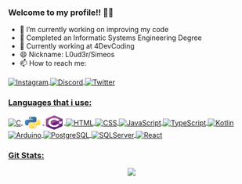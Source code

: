 ### Welcome to my profile!! 👋👋

- 🔭 I’m currently working on improving my code
- 🌱 Completed an Informatic Systems Engineering Degree
- 👜 Currently working at 4DevCoding
- 😄 Nickname: L0ud3r/Simeos
- 📫 How to reach me:
<div style="display: inline_block">
  <a href="https://www.instagram.com/pedrosimoes_05/" target="_blank"><img align="center" alt="Instagram" height="30" width="30" src="https://upload.wikimedia.org/wikipedia/commons/thumb/a/a5/Instagram_icon.png/600px-Instagram_icon.png" target="_blank">
  <a href="https://discordapp.com/users/744170599605076000" target="_blank"><img align="center" alt="Discord" height="30" width="30" src="https://encrypted-tbn0.gstatic.com/images?q=tbn:ANd9GcS3AQ8FmTsQxNOcSeedV4rtW_En0lXNG9cXWA&usqp=CAU">
  <a href="https://twitter.com/pedrosimoes_05" target="_blank"><img align="center" alt="Twitter" height="30" width="30" src="https://play-lh.googleusercontent.com/cZRzJN9uqUQpPtZ4SfLZm_QVI07creZ9-My0K2j65FKYH34SmD9rJ3frvK0M1a6XmMk=s180-rw">
</div>


### Languages that i use:
<div style="display: inline_block">
  <img align="center" alt="C" height="30" width="40" src="https://cdn.jsdelivr.net/gh/devicons/devicon/icons/c/c-original.svg">
  <img align="center" alt="Python" height="30" width="40" src="https://raw.githubusercontent.com/devicons/devicon/master/icons/python/python-original.svg">
  <img align="center" alt="Csharp" height="30" width="40" src="https://raw.githubusercontent.com/devicons/devicon/master/icons/csharp/csharp-original.svg">
  <img align="center" alt="HTML" height="30" width="40" src="https://cdn.jsdelivr.net/gh/devicons/devicon/icons/html5/html5-plain-wordmark.svg">
  <img align="center" alt="CSS" height="30" width="40" src="https://cdn.jsdelivr.net/gh/devicons/devicon/icons/css3/css3-plain-wordmark.svg">
  <img align="center" alt="JavaScript" height="30" width="40" src="https://cdn.jsdelivr.net/gh/devicons/devicon/icons/javascript/javascript-original.svg">
  <img align="center" alt="TypeScript" height="30" width="40" src="https://cdn.jsdelivr.net/gh/devicons/devicon/icons/typescript/typescript-original.svg">
  <img align="center" alt="Kotlin" height="30" width="40" src="https://cdn.jsdelivr.net/gh/devicons/devicon/icons/kotlin/kotlin-original.svg">
  <img align="center" alt="Arduino" height="30" width="40"  src="https://cdn.jsdelivr.net/gh/devicons/devicon/icons/arduino/arduino-original.svg">
  <img align="center" alt="PostgreSQL" height="30" width="40" src="https://cdn.jsdelivr.net/gh/devicons/devicon/icons/postgresql/postgresql-original.svg" />
  <img align="center" alt="SQLServer" height="30" width="40"   src="https://cdn.jsdelivr.net/gh/devicons/devicon/icons/microsoftsqlserver/microsoftsqlserver-plain-wordmark.svg" />
  <img align="center" alt="React" height="30" width="40"   src="https://cdn.jsdelivr.net/gh/devicons/devicon/icons/react/react-original.svg" />
</div>


### Git Stats:
<div align="center">
  <a href="https://github.com/L0ud3r">
  <img height="220em" src="https://github-readme-stats.vercel.app/api/top-langs/?username=L0ud3r&layout=compact&langs_count=7&theme=great-gatsby"/>
</div>
